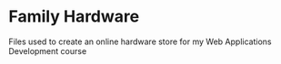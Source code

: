 # Family Hardware
Files used to create an online hardware store for my Web Applications Development course
